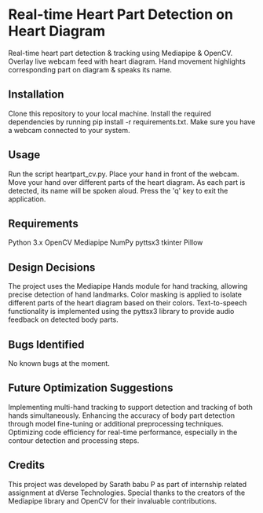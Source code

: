 # Real-time Heart Part Detection on Heart Diagram
Real-time heart part detection &amp; tracking using Mediapipe &amp; OpenCV. Overlay live webcam feed with heart diagram. Hand movement highlights corresponding part on diagram &amp; speaks its name.

## Installation
Clone this repository to your local machine.
Install the required dependencies by running pip install -r requirements.txt.
Make sure you have a webcam connected to your system.
## Usage
Run the script heartpart_cv.py.
Place your hand in front of the webcam.
Move your hand over different parts of the heart diagram.
As each part is detected, its name will be spoken aloud.
Press the 'q' key to exit the application.
## Requirements
Python 3.x
OpenCV
Mediapipe
NumPy
pyttsx3
tkinter
Pillow
## Design Decisions
The project uses the Mediapipe Hands module for hand tracking, allowing precise detection of hand landmarks.
Color masking is applied to isolate different parts of the heart diagram based on their colors.
Text-to-speech functionality is implemented using the pyttsx3 library to provide audio feedback on detected body parts.
## Bugs Identified
No known bugs at the moment.
## Future Optimization Suggestions
Implementing multi-hand tracking to support detection and tracking of both hands simultaneously.
Enhancing the accuracy of body part detection through model fine-tuning or additional preprocessing techniques.
Optimizing code efficiency for real-time performance, especially in the contour detection and processing steps.
## Credits
This project was developed by Sarath babu P as part of internship related assignment at dVerse Technologies. Special thanks to the creators of the Mediapipe library and OpenCV for their invaluable contributions.
